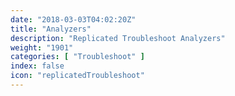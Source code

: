 ```yaml
---
date: "2018-03-03T04:02:20Z"
title: "Analyzers"
description: "Replicated Troubleshoot Analyzers"
weight: "1901"
categories: [ "Troubleshoot" ]
index: false
icon: "replicatedTroubleshoot"
---
```

